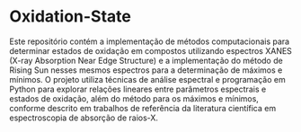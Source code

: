 # Oxidation-State

Este repositório contém a implementação de métodos computacionais para determinar estados de oxidação em compostos utilizando espectros XANES (X-ray Absorption Near Edge Structure) e a implementação do método de Rising Sun nesses mesmos espectros para a determinação de máximos e mínimos. O projeto utiliza técnicas de análise espectral e programação em Python para explorar relações lineares entre parâmetros espectrais e estados de oxidação, além do método para os máximos e mínimos, conforme descrito em trabalhos de referência da literatura científica em espectroscopia de absorção de raios-X.

